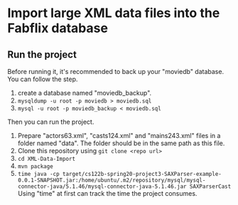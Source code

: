 # Import large XML data files into the Fabflix database

## Run the project

Before running it, it's recommended to back up your "moviedb" database. You can follow the step.
1. create a database named "moviedb_backup".
2. `mysqldump -u root -p moviedb > moviedb.sql`
3. `mysql -u root -p moviedb_backup < moviedb.sql`


Then you can run the project.
1. Prepare "actors63.xml", "casts124.xml" and "mains243.xml" files in a folder named "data". The folder should be in the same path as this file.
2. Clone this repository using `git clone <repo url>`
3. `cd XML-Data-Import`
4. `mvn package`
5. `time java -cp target/cs122b-spring20-project3-SAXParser-example-0.0.1-SNAPSHOT.jar:/home/ubuntu/.m2/repository/mysql/mysql-connector-java/5.1.46/mysql-connector-java-5.1.46.jar SAXParserCast` Using "time" at first can track the time the project consumes.
